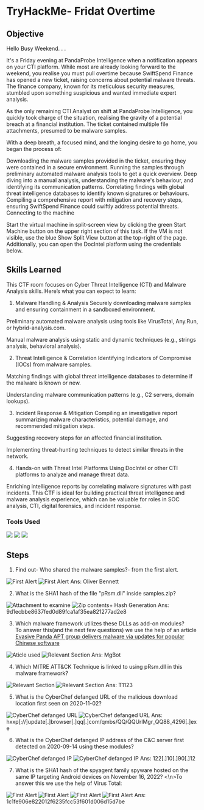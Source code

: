 # TryHackMe- Fridat Overtime

## Objective

Hello Busy Weekend. . .

It's a Friday evening at PandaProbe Intelligence when a notification appears on your CTI platform. While most are already looking forward to the weekend, you realise you must pull overtime because SwiftSpend Finance has opened a new ticket, raising concerns about potential malware threats. The finance company, known for its meticulous security measures, stumbled upon something suspicious and wanted immediate expert analysis.

As the only remaining CTI Analyst on shift at PandaProbe Intelligence, you quickly took charge of the situation, realising the gravity of a potential breach at a financial institution. The ticket contained multiple file attachments, presumed to be malware samples.

With a deep breath, a focused mind, and the longing desire to go home, you began the process of:

Downloading the malware samples provided in the ticket, ensuring they were contained in a secure environment.
Running the samples through preliminary automated malware analysis tools to get a quick overview.
Deep diving into a manual analysis, understanding the malware's behaviour, and identifying its communication patterns.
Correlating findings with global threat intelligence databases to identify known signatures or behaviours.
Compiling a comprehensive report with mitigation and recovery steps, ensuring SwiftSpend Finance could swiftly address potential threats.
Connecting to the machine

Start the virtual machine in split-screen view by clicking the green Start Machine button on the upper right section of this task. If the VM is not visible, use the blue Show Split View button at the top-right of the page. Additionally, you can open the DocIntel platform using the credentials below.  

## Skills Learned
This CTF room focuses on Cyber Threat Intelligence (CTI) and Malware Analysis skills. Here’s what you can expect to learn:

1. Malware Handling & Analysis
Securely downloading malware samples and ensuring containment in a sandboxed environment.

Preliminary automated malware analysis using tools like VirusTotal, Any.Run, or hybrid-analysis.com.

Manual malware analysis using static and dynamic techniques (e.g., strings analysis, behavioral analysis).

2. Threat Intelligence & Correlation
Identifying Indicators of Compromise (IOCs) from malware samples.

Matching findings with global threat intelligence databases to determine if the malware is known or new.

Understanding malware communication patterns (e.g., C2 servers, domain lookups).

3. Incident Response & Mitigation
Compiling an investigative report summarizing malware characteristics, potential damage, and recommended mitigation steps.

Suggesting recovery steps for an affected financial institution.

Implementing threat-hunting techniques to detect similar threats in the network.

4. Hands-on with Threat Intel Platforms
Using DocIntel or other CTI platforms to analyze and manage threat data.

Enriching intelligence reports by correlating malware signatures with past incidents.
This CTF is ideal for building practical threat intelligence and malware analysis experience, which can be valuable for roles in SOC analysis, CTI, digital forensics, and incident response.

### Tools Used
<a href="https://tryhackme.com"><img src="https://img.shields.io/badge/-TryHackMe-212C42?style=flat&logo=tryhackme&logoColor=white" /></a>
<a href="https://www.virustotal.com"><img src="https://img.shields.io/badge/-VirusTotal-394EFF?style=flat&logo=virustotal&logoColor=white" /></a>
<a href="https://gchq.github.io/CyberChef/"><img src="https://img.shields.io/badge/-CyberChef-0078D7?style=flat&logo=microsoft&logoColor=white" /></a>

## Steps
1. Find out- Who shared the malware samples?- from the first alert.
<img src="https://github.com/user-attachments/assets/3a366d85-3c3c-477f-871d-97f9fcf24dfc" alt="First Alert">
<img src="https://github.com/user-attachments/assets/fc9f8538-6a4c-4b95-a8b4-f68c8566c20e" alt="First Alert">
Ans: Oliver Bennett

2. What is the SHA1 hash of the file "pRsm.dll" inside samples.zip?
<img src="https://github.com/user-attachments/assets/d7472040-fbde-4f43-9f25-edc119af168a" alt="Attachment to examine">
<img src="https://github.com/user-attachments/assets/0876da89-4dd2-4b88-9c5d-063b78344f22" alt="Zip contents+ Hash Generation">
Ans: 9d1ecbbe8637fed0d89fca1af35ea821277ad2e8

3. Which malware framework utilizes these DLLs as add-on modules?
<br>To answer this(and the next few questions) we use the help of an article <a href="https://www.welivesecurity.com/2023/04/26/evasive-panda-apt-group-malware-updates-popular-chinese-software/">Evasive Panda APT group delivers malware via updates for popular Chinese software</a>
<img src="https://github.com/user-attachments/assets/14273605-2aaf-41d0-a265-3ad910c6ddf9" alt="Aticle used">
<img src="https://github.com/user-attachments/assets/9f766a4d-1807-4023-8f4e-9a3cbe8bbc98" alt="Relevant Section">
Ans: MgBot

4. Which MITRE ATT&CK Technique is linked to using pRsm.dll in this malware framework?
<img src="https://github.com/user-attachments/assets/9602648c-c80b-46d3-9739-391853cf824f" alt="Relevant Section">
<img src="https://github.com/user-attachments/assets/7ea98e3e-b9b6-4746-b8e6-2665beb462e9" alt="Relevant Section">
Ans: T1123

5. What is the CyberChef defanged URL of the malicious download location first seen on 2020-11-02?
<img src="https://github.com/user-attachments/assets/87a6fd8c-149b-4cd4-9488-5de2ab95fec3" alt="CyberChef defanged URL">
<img src="https://github.com/user-attachments/assets/0bfba5c7-15ae-4a34-a30a-c897b0b721d3" alt="CyberChef defanged URL">
Ans: hxxp[://]update[.]browser[.]qq[.]com/qmbs/QQ/QQUrlMgr_QQ88_4296[.]exe

6. What is the CyberChef defanged IP address of the C&C server first detected on 2020-09-14 using these modules?
<img src="https://github.com/user-attachments/assets/c79acc8b-9710-46e7-8cc9-8bd5d75a3bc7" alt="CyberChef defanged IP">
<img src="https://github.com/user-attachments/assets/0199b7af-4b99-44e0-87fc-33ba30fbd25f" alt="CyberChef defanged IP">
Ans: 122[.]10[.]90[.]12

7. What is the SHA1 hash of the spyagent family spyware hosted on the same IP targeting Android devices on November 16, 2022?
<\n>To answer this we use the help of Virus Total:
<img src="https://github.com/user-attachments/assets/82648042-bb8e-43c6-9771-cab2689e6d3d" alt="First Alert">
<img src="https://github.com/user-attachments/assets/64f12cbc-1cbc-4182-b4f6-111909beea2e" alt="First Alert">
<img src="https://github.com/user-attachments/assets/9015e3d3-86ff-45ff-acde-9a4addfb534f" alt="First Alert">
<img src="https://github.com/user-attachments/assets/a2703f04-fb30-4c57-b2dd-d8b826d828c9" alt="First Alert">
Ans: 1c1fe906e822012f6235fcc53f601d006d15d7be


